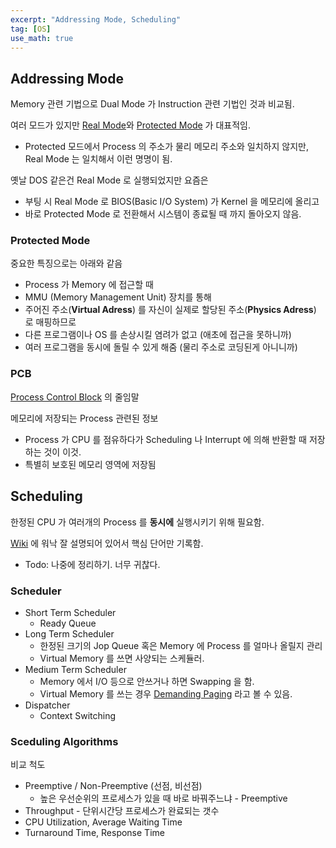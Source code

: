 ```yaml
---
excerpt: "Addressing Mode, Scheduling"
tag: [OS]
use_math: true
---
```



## Addressing Mode

Memory 관련 기법으로 Dual Mode 가 Instruction 관련 기법인 것과 비교됨.

여러 모드가 있지만 [Real Mode](https://en.wikipedia.org/wiki/Real_mode)와 [Protected Mode](https://en.wikipedia.org/wiki/Protected_mode) 가 대표적임.
+ Protected 모드에서 Process 의 주소가 물리 메모리 주소와 일치하지 않지만, Real Mode 는 일치해서 이런 명명이 됨.

옛날 DOS 같은건 Real Mode 로 실행되었지만 요즘은
+ 부팅 시 Real Mode 로 BIOS(Basic I/O System) 가 Kernel 을 메모리에 올리고
+ 바로 Protected Mode 로 전환해서 시스템이 종료될 때 까지 돌아오지 않음.


### Protected Mode

중요한 특징으로는 아래와 같음
+ Process 가 Memory 에 접근할 때
+ MMU (Memory Management Unit) 장치를 통해 
+ 주어진 주소(__Virtual Adress__) 를 자신이 실제로 할당된 주소(__Physics Adress__) 로 매핑하므로
+ 다른 프로그램이나 OS 를 손상시킬 염려가 없고 (애초에 접근을 못하니까)
+ 여러 프로그램을 동시에 돌릴 수 있게 해줌 (물리 주소로 코딩된게 아니니까)

### PCB

[Process Control Block](https://en.wikipedia.org/wiki/Process_control_block) 의 줄임말

메모리에 저장되는 Process 관련된 정보
+ Process 가 CPU 를 점유하다가 Scheduling 나 Interrupt 에 의해 반환할 때 저장하는 것이 이것.
+ 특별히 보호된 메모리 영역에 저장됨


## Scheduling

한정된 CPU 가 여러개의 Process 를 __동시에__ 실행시키기 위해 필요함.

[Wiki](https://en.wikipedia.org/wiki/Scheduling_(computing)) 에 워낙 잘 설명되어 있어서 핵심 단어만 기록함. 
+ Todo: 나중에 정리하기. 너무 귀찮다.

### Scheduler 

+ Short Term Scheduler
  + Ready Queue 
+ Long Term Scheduler
  + 한정된 크기의 Jop Queue 혹은 Memory 에  Process 를 얼마나 올릴지 관리  
  + Virtual Memory 를 쓰면 사양되는 스케듈러.
+ Medium Term Scheduler
  + Memory 에서 I/O 등으로 안쓰거나 하면 Swapping 을 함.
  + Virtual Memory 를 쓰는 경우 [Demanding Paging](https://en.wikipedia.org/wiki/Demand_paging) 라고 볼 수 있음.
+ Dispatcher
  + Context Switching

### Sceduling Algorithms

비교 척도
+ Preemptive / Non-Preemptive (선점, 비선점)
  + 높은 우선순위의 프로세스가 있을 때 바로 바꿔주느냐 - Preemptive
+ Throughput - 단위시간당 프로세스가 완료되는 갯수
+ CPU Utilization,  Average Waiting Time
+ Turnaround Time, Response Time

